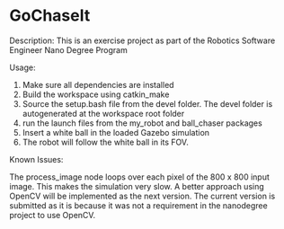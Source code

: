 # GoChaseIt

Description: This is an exercise project as part of the Robotics Software Engineer Nano Degree Program

Usage:

1) Make sure all dependencies are installed
2) Build the workspace using catkin_make
3) Source the setup.bash file from the devel folder. The devel folder is autogenerated at the workspace root folder
4) run the launch files from the my_robot and ball_chaser packages
5) Insert a white ball in the loaded Gazebo simulation
6) The robot will follow the white ball in its FOV.


Known Issues:

The process_image node loops over each pixel of the 800 x 800 input image. This makes the simulation very slow. A better approach using OpenCV will be implemented as the next version. The current version is submitted as it is because it was not a requirement in the nanodegree project to use OpenCV. 
